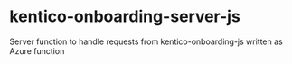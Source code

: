 # kentico-onboarding-server-js
Server function to handle requests from kentico-onboarding-js written as Azure function

